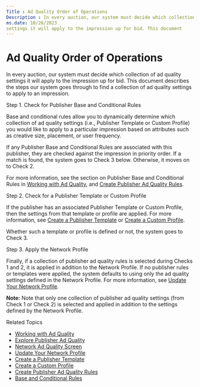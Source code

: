 ```yaml
---
Title : Ad Quality Order of Operations
Description : In every auction, our system must decide which collection of ad quality
ms.date: 10/28/2023
settings it will apply to the impression up for bid. This document
---
```



# Ad Quality Order of Operations



In every auction, our system must decide which collection of ad quality
settings it will apply to the impression up for bid. This document
describes the steps our system goes through to find a collection of ad
quality settings to apply to an impression.

Step 1. Check for Publisher Base and Conditional Rules

Base and conditional rules allow you to dynamically determine which
collection of ad quality settings (i.e., Publisher Template or Custom
Profile) you would like to apply to a particular impression based on
attributes such as creative size, placement, or user frequency.

If any Publisher Base and Conditional Rules are associated with this
publisher, they are checked against the impression in priority order. If
a match is found, the system goes to Check 3 below. Otherwise, it moves
on to Check 2.

For more information, see the section on Publisher Base and Conditional
Rules in
<a href="working-with-publisher-ad-quality.md" class="xref">Working
with Ad Quality</a>, and
<a href="create-publisher-ad-quality-rules.md" class="xref">Create
Publisher Ad Quality Rules</a>.

Step 2. Check for a Publisher Template or Custom Profile

If the publisher has an associated Publisher Template or Custom Profile,
then the settings from that template or profile are applied. For more
information, see
<a href="create-a-publisher-template.md" class="xref">Create a
Publisher Template</a> or
<a href="create-a-custom-profile.md" class="xref">Create a Custom
Profile</a>.

Whether such a template or profile is defined or not, the system goes to
Check 3.

Step 3. Apply the Network Profile

Finally, if a collection of publisher ad quality rules is selected
during Checks 1 and 2, it is applied in addition to the Network Profile.
If no publisher rules or templates were applied, the system defaults to
using only the ad quality settings defined in the Network Profile. For
more information, see
<a href="update-your-network-profile.md" class="xref">Update Your
Network Profile</a>.



<b>Note:</b> Note that only one collection of
publisher ad quality settings (from Check 1 or Check 2) is selected and
applied in addition to the settings defined by the Network Profile.



Related Topics

- <a href="working-with-publisher-ad-quality.md" class="xref">Working
  with Ad Quality</a>
- <a href="explore-publisher-ad-quality.md" class="xref">Explore
  Publisher Ad Quality</a>
- <a href="network-ad-quality-screen.md" class="xref">Network Ad Quality
  Screen</a>
- <a href="update-your-network-profile.md" class="xref">Update Your
  Network Profile</a>
- <a href="create-a-publisher-template.md" class="xref">Create a
  Publisher Template</a>
- <a href="create-a-custom-profile.md" class="xref">Create a Custom
  Profile</a>
- <a href="create-publisher-ad-quality-rules.md" class="xref">Create
  Publisher Ad Quality Rules</a>
- <a href="base-and-conditional-rules.md" class="xref">Base and
  Conditional Rules</a>




